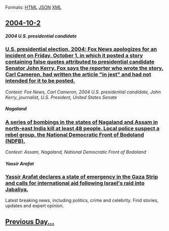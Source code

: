 
Formats: [HTML](2004/10/2/index.html)  [JSON](2004/10/2/index.json)  [XML](2004/10/2/index.xml)  

## [2004-10-2](/news/2004/10/2/index.md)

##### 2004 U.S. presidential candidate
### [ U.S. presidential election, 2004: Fox News apologizes for an incident on Friday, October 1, in which it posted a story containing false quotes attributed to presidential candidate Senator John Kerry. Fox says the reporter who wrote the story, Carl Cameron, had written the article "in jest" and had not intended for it to be posted. ](/news/2004/10/2/u-s-presidential-election-2004-fox-news-apologizes-for-an-incident-on-friday-october-1-in-which-it-posted-a-story-containing-false-quo.md)
_Context: Fox News, Carl Cameron, 2004 U.S. presidential candidate, John Kerry, journalist, U.S. President, United States Senate_

##### Nagaland
### [ A series of bombings in the states of Nagaland and Assam in north-east India kill at least 48 people. Local police suspect a rebel group, the National Democratic Front of Bodoland (NDFB). ](/news/2004/10/2/a-series-of-bombings-in-the-states-of-nagaland-and-assam-in-north-east-india-kill-at-least-48-people-local-police-suspect-a-rebel-group-t.md)
_Context: Assam, Nagaland, National Democratic Front of Bodoland_

##### Yassir Arafat
### [ Yassir Arafat declares a state of emergency in the Gaza Strip and calls for international aid following Israel's raid into Jabaliya. ](/news/2004/10/2/yassir-arafat-declares-a-state-of-emergency-in-the-gaza-strip-and-calls-for-international-aid-following-israel-s-raid-into-jabaliya.md)
Latest breaking news, including politics, crime and celebrity. Find stories, updates and expert opinion.

## [Previous Day...](/news/2004/10/1/index.md)

